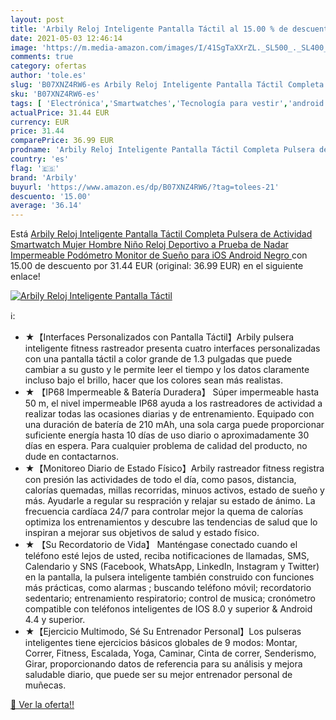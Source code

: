 ```yaml
---
layout: post
title: 'Arbily Reloj Inteligente Pantalla Táctil al 15.00 % de descuento'
date: 2021-05-03 12:46:14
image: 'https://m.media-amazon.com/images/I/41SgTaXXrZL._SL500_._SL400_.jpg'
comments: true
category: ofertas
author: 'tole.es'
slug: 'B07XNZ4RW6-es Arbily Reloj Inteligente Pantalla Táctil Completa Pulsera...'
sku: 'B07XNZ4RW6-es'
tags: [ 'Electrónica','Smartwatches','Tecnología para vestir','android','arbily', ]
actualPrice: 31.44 EUR
currency: EUR
price: 31.44
comparePrice: 36.99 EUR
prodname: 'Arbily Reloj Inteligente Pantalla Táctil Completa Pulsera de Actividad Smartwatch Mujer Hombre Niño Reloj Deportivo a Prueba de Nadar Impermeable Podómetro Monitor de Sueño para iOS Android  Negro '
country: 'es'
flag: '🇪🇸'
brand: 'Arbily'
buyurl: 'https://www.amazon.es/dp/B07XNZ4RW6/?tag=tolees-21'
descuento: '15.00'
average: '36.14'
---
```


Está [Arbily Reloj Inteligente Pantalla Táctil Completa Pulsera de Actividad Smartwatch Mujer Hombre Niño Reloj Deportivo a Prueba de Nadar Impermeable Podómetro Monitor de Sueño para iOS Android  Negro ](https://www.amazon.es/dp/B07XNZ4RW6/?tag=tolees-21) con 15.00 de descuento por 31.44 EUR (original: 36.99 EUR) en el siguiente enlace!

[![Arbily Reloj Inteligente Pantalla Táctil](https://m.media-amazon.com/images/I/41SgTaXXrZL._SL500_._SL400_.jpg)](https://www.amazon.es/dp/B07XNZ4RW6/?tag=tolees-21)

ℹ️:

- ★【Interfaces Personalizados con Pantalla Táctil】Arbily pulsera inteligente fitness rastreador presenta cuatro interfaces personalizadas con una pantalla táctil a color grande de 1.3 pulgadas que puede cambiar a su gusto y le permite leer el tiempo y los datos claramente incluso bajo el brillo, hacer que los colores sean más realistas.
- ★ 【IP68 Impermeable & Batería Duradera】 Súper impermeable hasta 50 m, el nivel impermeable IP68 ayuda a los rastreadores de actividad a realizar todas las ocasiones diarias y de entrenamiento. Equipado con una duración de batería de 210 mAh, una sola carga puede proporcionar suficiente energía hasta 10 días de uso diario o aproximadamente 30 días en espera. Para cualquier problema de calidad del producto, no dude en contactarnos.
- ★【Monitoreo Diario de Estado Físico】Arbily rastreador fitness registra con presión las actividades de todo el día, como pasos, distancia, calorías quemadas, millas recorridas, minuos activos, estado de sueño y más. Ayudarle a regular su respración y relajar su estado de ánimo. La frecuencia cardíaca 24/7 para controlar mejor la quema de calorías optimiza los entrenamientos y descubre las tendencias de salud que lo inspiran a mejorar sus objetivos de salud y estado físico.
- ★ 【Su Recordatorio de Vida】 Manténgase conectado cuando el teléfono esté lejos de usted, reciba notificaciones de llamadas, SMS, Calendario y SNS (Facebook, WhatsApp, LinkedIn, Instagram y Twitter) en la pantalla, la pulsera inteligente también construido con funciones más prácticas, como alarmas ; buscando teléfono móvil; recordatorio sedentario; entrenamiento respiratorio; control de musica; cronómetro compatible con teléfonos inteligentes de IOS 8.0 y superior & Android 4.4 y superior.
- ★【Ejercicio Multimodo, Sé Su Entrenador Personal】Los pulseras inteligentes tiene ejercicios básicos globales de 9 modos: Montar, Correr, Fitness, Escalada, Yoga, Caminar, Cinta de correr, Senderismo, Girar, proporcionando datos de referencia para su análisis y mejora saludable diario, que puede ser su mejor entrenador personal de muñecas.

[🛒 Ver la oferta!!](https://www.amazon.es/dp/B07XNZ4RW6/?tag=tolees-21)
